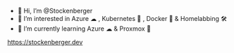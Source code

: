 - 👋 Hi, I’m @Stockenberger
- 👀 I’m interested in Azure ☁ , Kubernetes 🚀 , Docker 🐳 & Homelabbing 🛠
- 🌱 I’m currently learning Azure ☁ & Proxmox 🐧


https://stockenberger.dev
